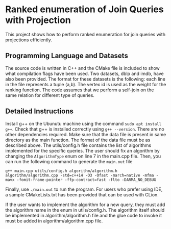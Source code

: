 # Ranked enumeration of Join Queries with Projection
This project shows how to perform ranked enumeration for join queries with projections efficiently.

## Programming Language and Datasets
The source code is written in C++ and the CMake file is included to show what compilation flags have been used. Two datasets, dblp and imdb, have also been provided. The format for these datasets is the following: each line in the file represents a tuple (a,b). The vertex id is used as the weight for the ranking function. The code assumes that we perform a self-join on the same relation for different type of queries.

## Detailed Instructions
Install g++ on the Ubunutu machine using the command ``sudo apt install g++``. Check that g++ is installed correctly using ``g++ --version``. There are no other dependencies required. Make sure that the data file is present in same directory as the main function. The format of the data file must be as described above. The utils/config.h file contains the list of algorithms implemented for the specific queries. The user should fix an algorithm by changing the ``AlgorithmType`` enum on line 7 in the main.cpp file. Then, you can run the following command to generate the ``main.out`` file

``g++ main.cpp utils/config.h algorithm/algorithm.h algorithm/algorithm.cpp -std=c++14 -O3 -Ofast -march=native -mfma -mavx -fomit-frame-pointer -ffp-contract=fast -flto -DARMA_NO_DEBUG``

Finally, use ``./main.out`` to run the program. For users who prefer using IDE, a sample CMakeLists.txt has been provided that can be used with CLion.

If the user wants to implement the algorithm for a new query, they must add the algorithm name in the enum in utils/config.h. The algorithm itself should be implemented in algorithm/algorithm.h file and the glue code to invoke it must be added in algorithm/algorithm.cpp file.
